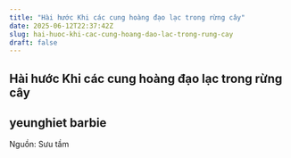 ```yaml
---
title: "Hài hước Khi các cung hoàng đạo lạc trong rừng cây"
date: 2025-06-12T22:37:42Z
slug: hai-huoc-khi-cac-cung-hoang-dao-lac-trong-rung-cay
draft: false
---
```


## Hài hước Khi các cung hoàng đạo lạc trong rừng cây

## yeunghiet barbie

Nguồn: Sưu tầm